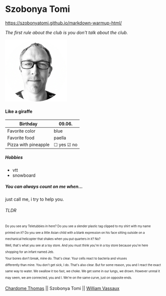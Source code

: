 # Szobonya Tomi

https://szobonyatomi.github.io/markdown-warmup-html/

*The first rule about the club is you don't talk about the club.*

![Tomi](image/selfpic.png)

#### Like a giraffe


| Birthday | 09.06.|
|--------- | ---------| 
| Favorite color | blue | 
| Favorite food | paella |
| Pizza with pineapple | &#9744; yes  &#9745; no |



##### Hobbies
  * vtt
  * snowboard

##### You can always count on me when... 
  just call me, i try to help you.

###### TLDR
 <sub><sup>Do you see any Teletubbies in here? Do you see a slender plastic tag clipped to my shirt with my name printed on it? Do you see a little Asian child with a blank expression on his face sitting outside on a mechanical helicopter that shakes when you put quarters in it? No?  
 Well, that's what you see at a toy store. And you must think you're in a toy store because you're here shopping for an infant named Jeb.  
 Your bones don't break, mine do. That's clear. Your cells react to bacteria and viruses  
 differently than mine. You don't get sick, I do. That's also clear. But for some reason, you and I react the exact same way to water. We swallow it too fast, we choke. We get some in our lungs, we drown. However unreal it may seem, we are connected, you and I. We're on the same curve, just on opposite ends.</sup></sub>




[Chardome Thomas](https://github.com/ChardomeThomas/markdown-challenge) || Szobonya Tomi || [William Vassaux](https://github.com/Williamson911/markdown-challenge) 



